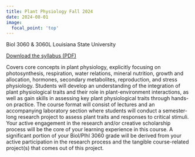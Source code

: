 ```yaml
---
title: Plant Physiology Fall 2024
date: 2024-08-01
image:
  focal_point: 'top'
---
```


Biol 3060 & 3060L Louisiana State University

[Download the syllabus (PDF)](jordandowell.github.io/teaching/PlantPhys2024/Dowell_BIOL3060_PlantPhys_Fall2024.pdf)


<!--more-->

Covers core concepts in plant physiology, explicitly focusing on photosynthesis, respiration, water relations, mineral nutrition, growth and allocation, hormones, secondary metabolites, reproduction, and stress physiology. Students will develop an understanding of the integration of plant physiological traits and their role in plant-environment interactions, as well as gain skills in assessing key plant physiological traits through hands-on practice. The course format will consist of lectures and an accompanying laboratory section where students will conduct a semester-long research project to assess plant traits and responses to critical stimuli. Your active engagement in the research and/or creative scholarship process will be the core of your learning experience in this course. A significant portion of your Biol/Plhl 3060 grade will be derived from your active participation in the research process and the tangible course-related project(s) that comes out of this project.

